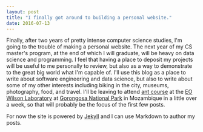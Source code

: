 ```yaml
---
layout: post
title: "I finally got around to building a personal website."
date: 2016-07-13
---
```


Finally, after two years of pretty intense computer science studies, I'm going to the trouble of making a 
personal website. The next year of my CS master's program, at the end of which I will graduate, 
will be heavy on data science and programming. I feel that having a place to deposit my projects will be 
useful to me personally to review, but also as a way to demonstrate to the great big world what I'm 
capable of. I'll use this blog as a place to write about software engineering and data science, 
but also to write about some of my other interests including biking in the city, museums, photography,
food, and travel. I'll be leaving to attend [ant course](https://www.calacademy.org/scientists/ant-course)
 at the [EO Wilson Laboratory](http://www.gorongosa.org/our-story/science/information-scientists/wilson-lab)
 at [Gorongosa National Park](http://www.gorongosa.org/) in Mozambique in a little
over a week, so that will probably be the focus of the first few posts.

For now the site is powered by [Jekyll](http://jekyllrb.com) and I can use Markdown to author 
my posts. 
